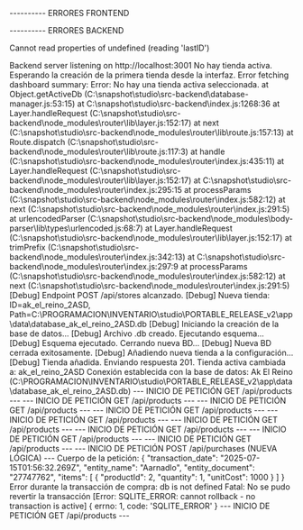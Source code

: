 
---------- ERRORES FRONTEND 


---------- ERRORES BACKEND 

Cannot read properties of undefined (reading 'lastID')

Backend server listening on http://localhost:3001
No hay tienda activa. Esperando la creación de la primera tienda desde la interfaz.
Error fetching dashboard summary: Error: No hay una tienda activa seleccionada.
    at Object.getActiveDb (C:\snapshot\studio\src-backend\database-manager.js:53:15)
    at C:\snapshot\studio\src-backend\index.js:1268:36
    at Layer.handleRequest (C:\snapshot\studio\src-backend\node_modules\router\lib\layer.js:152:17)
    at next (C:\snapshot\studio\src-backend\node_modules\router\lib\route.js:157:13)
    at Route.dispatch (C:\snapshot\studio\src-backend\node_modules\router\lib\route.js:117:3)
    at handle (C:\snapshot\studio\src-backend\node_modules\router\index.js:435:11)
    at Layer.handleRequest (C:\snapshot\studio\src-backend\node_modules\router\lib\layer.js:152:17)
    at C:\snapshot\studio\src-backend\node_modules\router\index.js:295:15
    at processParams (C:\snapshot\studio\src-backend\node_modules\router\index.js:582:12)
    at next (C:\snapshot\studio\src-backend\node_modules\router\index.js:291:5)
    at urlencodedParser (C:\snapshot\studio\src-backend\node_modules\body-parser\lib\types\urlencoded.js:68:7)
    at Layer.handleRequest (C:\snapshot\studio\src-backend\node_modules\router\lib\layer.js:152:17)
    at trimPrefix (C:\snapshot\studio\src-backend\node_modules\router\index.js:342:13)
    at C:\snapshot\studio\src-backend\node_modules\router\index.js:297:9
    at processParams (C:\snapshot\studio\src-backend\node_modules\router\index.js:582:12)
    at next (C:\snapshot\studio\src-backend\node_modules\router\index.js:291:5)
[Debug] Endpoint POST /api/stores alcanzado.
[Debug] Nueva tienda: ID=ak_el_reino_2ASD, Path=C:\PROGRAMACION\INVENTARIO\studio\PORTABLE_RELEASE_v2\app\data\database_ak_el_reino_2ASD.db
[Debug] Iniciando la creación de la base de datos...
[Debug] Archivo .db creado. Ejecutando esquema...
[Debug] Esquema ejecutado. Cerrando nueva BD...
[Debug] Nueva BD cerrada exitosamente.
[Debug] Añadiendo nueva tienda a la configuración...
[Debug] Tienda añadida. Enviando respuesta 201.
Tienda activa cambiada a: ak_el_reino_2ASD
Conexión establecida con la base de datos: Ak El Reino (C:\PROGRAMACION\INVENTARIO\studio\PORTABLE_RELEASE_v2\app\data\database_ak_el_reino_2ASD.db)
--- INICIO DE PETICIÓN GET /api/products ---
--- INICIO DE PETICIÓN GET /api/products ---
--- INICIO DE PETICIÓN GET /api/products ---
--- INICIO DE PETICIÓN GET /api/products ---
--- INICIO DE PETICIÓN GET /api/products ---
--- INICIO DE PETICIÓN GET /api/products ---
--- INICIO DE PETICIÓN GET /api/products ---
--- INICIO DE PETICIÓN GET /api/products ---
--- INICIO DE PETICIÓN GET /api/products ---
--- INICIO DE PETICIÓN POST /api/purchases (NUEVA LÓGICA) ---
Cuerpo de la petición: {
  "transaction_date": "2025-07-15T01:56:32.269Z",
  "entity_name": "Aarnadlo",
  "entity_document": "27747762",
  "items": [
    {
      "productId": 2,
      "quantity": 1,
      "unitCost": 1000
    }
  ]
}
Error durante la transacción de compra: db is not defined
Fatal: No se pudo revertir la transacción [Error: SQLITE_ERROR: cannot rollback - no transaction is active] {
  errno: 1,
  code: 'SQLITE_ERROR'
}
--- INICIO DE PETICIÓN GET /api/products ---
